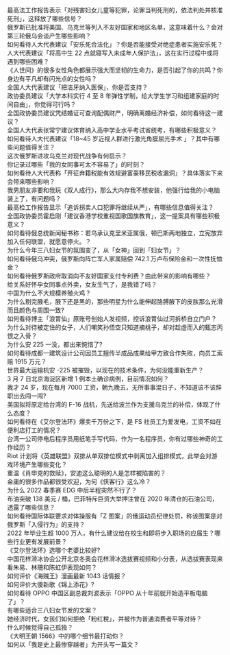 最高法工作报告表示「对残害妇女儿童等犯罪，论罪当判死刑的，依法判处并核准死刑」，这释放了哪些信号？  
俄罗斯已批准将美国、乌克兰等列入不友好国家和地区名单，这意味着什么？会对第三轮俄乌会谈产生哪些影响？  
如何看待人大代表建议「安乐死合法化」？你是否能接受对绝症患者实施安乐死？  
人大代表建议「将高中生 22 点就寝写入未成年人保护法」，这在实行过程中或将遇到哪些困难？  
《人世间》的很多女性角色都展示强大而坚韧的生命力，是否引起了你的共鸣？你身边有平凡却有闪光点的女性吗？  
全国人大代表建议「把洁牙纳入医保」，你是否支持？  
政协委员建议「大学本科实行 4 至 8 年弹性学制，给大学生学习和组建家庭的时间自由」，你觉得可行吗？  
全国政协委员建议凭结婚证可查询配偶财产，明确离婚经济补偿，如何看待这一建议？  
全国人大代表张常宁建议体育纳入高中学业水平考试省统考，有哪些积极意义？  
如何看待人大代表建议「18~45 岁近视人群进行激光角膜屈光手术 」？其中有哪些问题值得关注？  
这次俄罗斯进攻乌克兰对现代战争有何启示？  
你记录过哪些「我的女同事可太不容易了」的时刻？  
如何看待人大代表称「开征弃籍税能有效规避富豪移民税收漏洞」？具体落实下来会带来哪些影响？  
我男朋友非要和我玩《双人成行》，那么大内存我不想安装，他强行给我的小电脑装上了，有问题吗？  
最高检工作报告显示「追诉拐卖人口犯罪将继续从严」，有哪些信息值得关注？  
全国政协委员霍启刚「建议香港学校重视国歌国旗教育」，这一提案具有哪些积极意义？  
如何看待俄总统新闻秘书称：若乌承认克里米亚属俄，顿巴斯两地独立，立宪放弃加入任何联盟，就愿意停火。？  
为什么今年三八妇女节的氛围变了，从「女神」回到「妇女节」？  
如何看待俄乌冲突，俄罗斯向阵亡军人家属赔偿 742.1 万卢布保险金和一次性抚恤金？  
如何看待俄罗斯政府取消向不友好国家支付专利费？由此带来的影响有哪些？  
给关系好怀孕女同事点外卖，女友生气了，是我错了吗？  
中国为什么不大规模养殖火鸡？  
为什么剔完腋毛，腋下还是黑的，那些明星为什么能伸起胳膊腋下的皮肤那么光滑而且颜色与周围一致?  
如何看待博主「浪胃仙」原账号创始人发视频，控诉浪胃仙过河拆桥自立门户？  
为什么对待被定住的女子，人们嘲笑孙悟空只知道摘桃子，却对趁虚而入的甄志丙恨之入骨？  
为什么安 225 一没，都出来惋惜了?  
如何看待成都一建筑设计公司因员工擅传半成品成果给甲方致合作失败，向员工索赔 1915 万元？  
世界最大运输机安 -225 被摧毁，以现在的技术条件，为何没能重新生产？  
3 月 7 日北京海淀区新增 1 例本土确诊病例，目前情况如何？  
我才 24 岁，现在每月 7000 工资，朝九晚五，无所事事混日子，不知道该不该辞职出去闯一闯?  
美国拟将原定给台湾的 F-16 战机，先送给波兰作为支援乌克兰的补偿，体现了什么态度？  
如何看待在《艾尔登法环》爆卖千万份之下，是 FS 社员工为爱发电，工资不如在便利店打工的情况？  
台湾一公司停电后程序员用纸笔手写代码，作为一名程序员，你有过哪些神奇的工作经历？  
Riot 计划将《英雄联盟》双排从单双排位模式中剥离加入组排模式，此举会对游戏环境产生哪些变化？  
重温《肖申克的救赎》，安迪这么聪明的人是怎样被陷害的？  
金庸的很多作品都很受欢迎，为何《侠客行》这么冷？  
为什么 2022 春季赛 EDG 中后半程突然不行了？  
布油突破 138 美元 / 桶，巴菲特斥巨资大举押注曾在 2020 年清仓的石油公司，透露了哪些信息？  
如何看待国际体联要求对体操服有「Z 图案」的俄运动员纪律处罚，称该图案是对俄罗斯「入侵行为」的支持？  
2022 年毕业生超 1000 万人，有什么建议给在校生和即将步入职场的应届生？哪些行业更有发展前景？  
《艾尔登法环》选哪个老婆比较好?  
中国花样滑冰协会公开北京冬奥会花样滑冰选拔赛视频和小分表，从选拔赛表现来看朱易、林珊和陈虹伊表现如何？  
如何评价《海贼王》漫画最新 1043 话情报？  
如何评价大傻新歌《锦上添花》?  
如何看待 OPPO 中国区副总裁刘波表示「OPPO 从十年前就开始造平板电脑了」？  
有哪些适合三八妇女节发的文案？  
她经济时代，女孩们如何拒绝「粉红稅」，并被作为普通消费者平等对待？  
什么时候觉得自己孤独？  
《大明王朝 1566》中的哪个细节最打动你？  
如何以「我是史上最惨穿越者」为开头写一篇文？  
